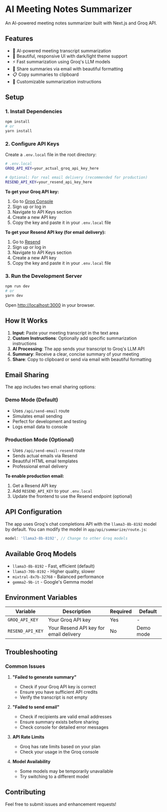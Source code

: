 # AI Meeting Notes Summarizer

An AI-powered meeting notes summarizer built with Next.js and Groq API.

## Features

- 📝 AI-powered meeting transcript summarization
- 🎨 Beautiful, responsive UI with dark/light theme support
- ⚡ Fast summarization using Groq's LLM models
- 📧 Share summaries via email with beautiful formatting
- 📋 Copy summaries to clipboard
- 🔧 Customizable summarization instructions

## Setup

### 1. Install Dependencies

```bash
npm install
# or
yarn install
```

### 2. Configure API Keys

Create a `.env.local` file in the root directory:

```bash
# .env.local
GROQ_API_KEY=your_actual_groq_api_key_here

# Optional: For real email delivery (recommended for production)
RESEND_API_KEY=your_resend_api_key_here
```

**To get your Groq API key:**
1. Go to [Groq Console](https://console.groq.com/)
2. Sign up or log in
3. Navigate to API Keys section
4. Create a new API key
5. Copy the key and paste it in your `.env.local` file

**To get your Resend API key (for email delivery):**
1. Go to [Resend](https://resend.com/)
2. Sign up or log in
3. Navigate to API Keys section
4. Create a new API key
5. Copy the key and paste it in your `.env.local` file

### 3. Run the Development Server

```bash
npm run dev
# or
yarn dev
```

Open [http://localhost:3000](http://localhost:3000) in your browser.

## How It Works

1. **Input**: Paste your meeting transcript in the text area
2. **Custom Instructions**: Optionally add specific summarization instructions
3. **AI Processing**: The app sends your transcript to Groq's LLM API
4. **Summary**: Receive a clear, concise summary of your meeting
5. **Share**: Copy to clipboard or send via email with beautiful formatting

## Email Sharing

The app includes two email sharing options:

### **Demo Mode (Default)**
- Uses `/api/send-email` route
- Simulates email sending
- Perfect for development and testing
- Logs email data to console

### **Production Mode (Optional)**
- Uses `/api/send-email-resend` route
- Sends actual emails via Resend
- Beautiful HTML email templates
- Professional email delivery

**To enable production email:**
1. Get a Resend API key
2. Add `RESEND_API_KEY` to your `.env.local`
3. Update the frontend to use the Resend endpoint (optional)

## API Configuration

The app uses Groq's chat completions API with the `llama3-8b-8192` model by default. You can modify the model in `app/api/summarize/route.js`:

```javascript
model: 'llama3-8b-8192', // Change to other Groq models
```

## Available Groq Models

- `llama3-8b-8192` - Fast, efficient (default)
- `llama3-70b-8192` - Higher quality, slower
- `mixtral-8x7b-32768` - Balanced performance
- `gemma2-9b-it` - Google's Gemma model

## Environment Variables

| Variable | Description | Required | Default |
|----------|-------------|----------|---------|
| `GROQ_API_KEY` | Your Groq API key | Yes | - |
| `RESEND_API_KEY` | Your Resend API key for email delivery | No | Demo mode |

## Troubleshooting

### Common Issues

1. **"Failed to generate summary"**
   - Check if your Groq API key is correct
   - Ensure you have sufficient API credits
   - Verify the transcript is not empty

2. **"Failed to send email"**
   - Check if recipients are valid email addresses
   - Ensure summary exists before sharing
   - Check console for detailed error messages

3. **API Rate Limits**
   - Groq has rate limits based on your plan
   - Check your usage in the Groq console

4. **Model Availability**
   - Some models may be temporarily unavailable
   - Try switching to a different model

## Contributing

Feel free to submit issues and enhancement requests!